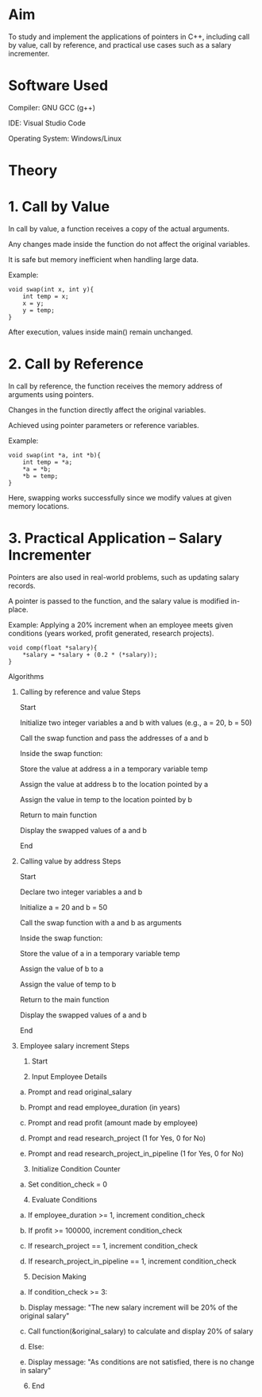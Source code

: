 # Aim
To study and implement the applications of pointers in C++, including call by value, call by reference, and practical use cases such as a salary incrementer.

# Software Used
Compiler: GNU GCC (g++)

IDE: Visual Studio Code

Operating System: Windows/Linux

# Theory
# 1. Call by Value
In call by value, a function receives a copy of the actual arguments.

Any changes made inside the function do not affect the original variables.

It is safe but memory inefficient when handling large data.

Example:

    void swap(int x, int y){
        int temp = x;
        x = y;
        y = temp;
    }
After execution, values inside main() remain unchanged.

# 2. Call by Reference
In call by reference, the function receives the memory address of arguments using pointers.

Changes in the function directly affect the original variables.

Achieved using pointer parameters or reference variables.

Example:

    void swap(int *a, int *b){
        int temp = *a;
        *a = *b;
        *b = temp;
    }
Here, swapping works successfully since we modify values at given memory locations.

# 3. Practical Application – Salary Incrementer
Pointers are also used in real-world problems, such as updating salary records.

A pointer is passed to the function, and the salary value is modified in-place.

Example: Applying a 20% increment when an employee meets given conditions (years worked, profit generated, research projects).

    void comp(float *salary){
        *salary = *salary + (0.2 * (*salary));
    }
Algorithms
1. Calling by reference and value
Steps

    Start
    
    Initialize two integer variables a and b with values (e.g., a = 20, b = 50)
    
    Call the swap function and pass the addresses of a and b
    
    Inside the swap function:
    
    Store the value at address a in a temporary variable temp
    
    Assign the value at address b to the location pointed by a
    
    Assign the value in temp to the location pointed by b
    
    Return to main function
    
    Display the swapped values of a and b
    
    End
2. Calling value by address
Steps

    Start
    
    Declare two integer variables a and b
    
    Initialize a = 20 and b = 50
    
    Call the swap function with a and b as arguments
    
    Inside the swap function:
    
    Store the value of a in a temporary variable temp
    
    Assign the value of b to a
    
    Assign the value of temp to b
    
    Return to the main function
    
    Display the swapped values of a and b
    
    End
3. Employee salary increment
Steps

    1. Start
    
    2. Input Employee Details
    
    a. Prompt and read original_salary
    
    b. Prompt and read employee_duration (in years)
    
    c. Prompt and read profit (amount made by employee)
    
    d. Prompt and read research_project (1 for Yes, 0 for No)
    
    e. Prompt and read research_project_in_pipeline (1 for Yes, 0 for No)
    
    3. Initialize Condition Counter
    
    a. Set condition_check = 0
    
    4. Evaluate Conditions
    
    a. If employee_duration >= 1, increment condition_check
    
    b. If profit >= 100000, increment condition_check
    
    c. If research_project == 1, increment condition_check

    d. If research_project_in_pipeline == 1, increment condition_check
    
    5. Decision Making
    
    a. If condition_check >= 3:
    
    b. Display message: "The new salary increment will be 20% of the original salary"
    
    c. Call function(&original_salary) to calculate and display 20% of salary
    
    d. Else:
    
    e. Display message: "As conditions are not satisfied, there is no change in salary"
    
    6. End
